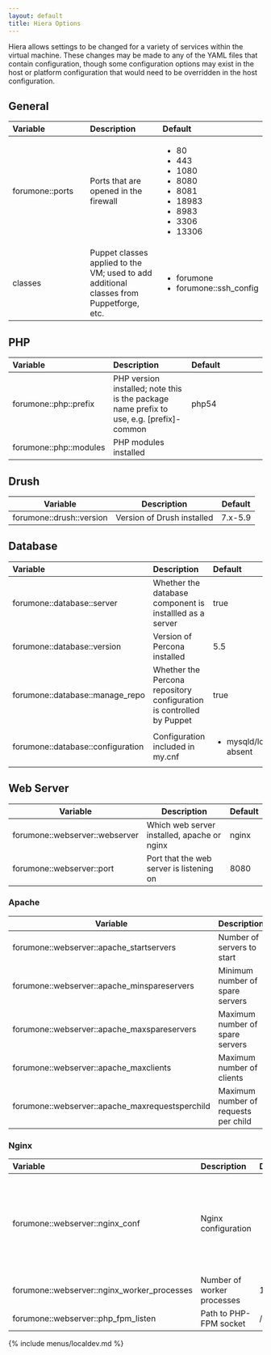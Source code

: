 ```yaml
---
layout: default
title: Hiera Options
---
```


Hiera allows settings to be changed for a variety of services within the
virtual machine. These changes may be made to any of the YAML files that
contain configuration, though some configuration options may exist in
the host or platform configuration that would need to be overridden in
the host configuration.

<span id="general"></span>General
---------------------------------

<table>
<colgroup>
<col width="33%" />
<col width="33%" />
<col width="33%" />
</colgroup>
<thead>
<tr class="header">
<th align="left">Variable</th>
<th align="left">Description</th>
<th align="left">Default</th>
</tr>
</thead>
<tbody>
<tr class="odd">
<td align="left">forumone::ports</td>
<td align="left">Ports that are opened in the firewall</td>
<td align="left"><ul>
<li>80</li>
<li>443</li>
<li>1080</li>
<li>8080</li>
<li>8081</li>
<li>18983</li>
<li>8983</li>
<li>3306</li>
<li>13306</li>
</ul></td>
</tr>
<tr class="even">
<td align="left">classes</td>
<td align="left">Puppet classes applied to the VM; used to add additional classes from Puppetforge, etc.</td>
<td align="left"><ul>
<li>forumone</li>
<li>forumone::ssh_config</li>
</ul></td>
</tr>
</tbody>
</table>

<span id="php"></span>PHP
-------------------------

<table>
<colgroup>
<col width="33%" />
<col width="33%" />
<col width="33%" />
</colgroup>
<thead>
<tr class="header">
<th align="left">Variable</th>
<th align="left">Description</th>
<th align="left">Default</th>
</tr>
</thead>
<tbody>
<tr class="odd">
<td align="left">forumone::php::prefix</td>
<td align="left">PHP version installed; note this is the package name prefix to use, e.g. [prefix]-common</td>
<td align="left">php54</td>
</tr>
<tr class="even">
<td align="left">forumone::php::modules</td>
<td align="left">PHP modules installed</td>
<td align="left"></td>
</tr>
</tbody>
</table>

<span id="drush"></span>Drush
-----------------------------

| Variable                 | Description                | Default |
|--------------------------|----------------------------|---------|
| forumone::drush::version | Version of Drush installed | 7.x-5.9 |

<span id="database"></span>Database
-----------------------------------

<table>
<colgroup>
<col width="33%" />
<col width="33%" />
<col width="33%" />
</colgroup>
<thead>
<tr class="header">
<th align="left">Variable</th>
<th align="left">Description</th>
<th align="left">Default</th>
</tr>
</thead>
<tbody>
<tr class="odd">
<td align="left">forumone::database::server</td>
<td align="left">Whether the database component is installled as a server</td>
<td align="left">true</td>
</tr>
<tr class="even">
<td align="left">forumone::database::version</td>
<td align="left">Version of Percona installed</td>
<td align="left">5.5</td>
</tr>
<tr class="odd">
<td align="left">forumone::database::manage_repo</td>
<td align="left">Whether the Percona repository configuration is controlled by Puppet</td>
<td align="left">true</td>
</tr>
<tr class="even">
<td align="left">forumone::database::configuration</td>
<td align="left">Configuration included in my.cnf</td>
<td align="left"><ul>
<li>mysqld/log_bin: absent</li>
</ul></td>
</tr>
</tbody>
</table>

<span id="webserver"></span>Web Server
--------------------------------------

| Variable                       | Description                                 | Default |
|--------------------------------|---------------------------------------------|---------|
| forumone::webserver::webserver | Which web server installed, apache or nginx | nginx   |
| forumone::webserver::port      | Port that the web server is listening on    | 8080    |

### <span id="apache"></span>Apache

| Variable                                         | Description                          | Default |
|--------------------------------------------------|--------------------------------------|---------|
| forumone::webserver::apache\_startservers        | Number of servers to start           | 8       |
| forumone::webserver::apache\_minspareservers     | Minimum number of spare servers      | 5       |
| forumone::webserver::apache\_maxspareservers     | Maximum number of spare servers      | 16      |
| forumone::webserver::apache\_maxclients          | Maximum number of clients            | 16      |
| forumone::webserver::apache\_maxrequestsperchild | Maximum number of requests per child | 200     |

### <span id="nginx"></span>Nginx

<table>
<colgroup>
<col width="33%" />
<col width="33%" />
<col width="33%" />
</colgroup>
<thead>
<tr class="header">
<th align="left">Variable</th>
<th align="left">Description</th>
<th align="left">Default</th>
</tr>
</thead>
<tbody>
<tr class="odd">
<td align="left">forumone::webserver::nginx_conf</td>
<td align="left">Nginx configuration</td>
<td align="left"><ul>
<li>client_max_body_size 200m</li>
<li>client_body_buffer_size 2m</li>
<li>set_real_ip_from 127.0.0.1</li>
<li>real_ip_header X-Forwarded-For</li>
</ul></td>
</tr>
<tr class="even">
<td align="left">forumone::webserver::nginx_worker_processes</td>
<td align="left">Number of worker processes</td>
<td align="left">1</td>
</tr>
<tr class="odd">
<td align="left">forumone::webserver::php_fpm_listen</td>
<td align="left">Path to PHP-FPM socket</td>
<td align="left">/var/run/php-fpm.sock</td>
</tr>
</tbody>
</table>

{% include menus/localdev.md %}
